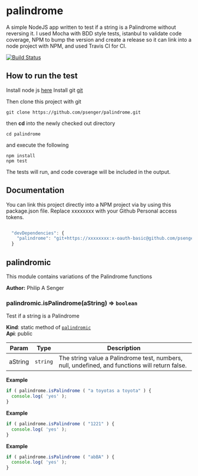 # palindrome

A simple NodeJS app written to test if a string is a Palindrome without reversing it. I used Mocha with BDD style tests, istanbul to validate code coverage, NPM to bump the version and create a release so it can link into a node project with NPM, and used Travis CI for CI. 

[![Build Status](https://travis-ci.org/psenger/palindrome.svg?branch=master)](https://travis-ci.org/psenger/palindrome)

## How to run the test

Install node js [here](https://nodejs.org/en/)
Install git [git](https://git-scm.com/book/en/v2/Getting-Started-Installing-Git)

Then clone this project with git

```
git clone https://github.com/psenger/palindrome.git
```

then **cd** into the newly checked out directory

```
cd palindrome
```

and execute the following

```
npm install 
npm test
```

The tests will run, and code coverage will be included in the output.

## Documentation

You can link this project directly into a NPM project via by using this package.json file. Replace xxxxxxxx with your Github Personal access tokens.

```js

  "devDependencies": {
    "palindrome": "git+https://xxxxxxxx:x-oauth-basic@github.com/psenger/palindrome.git",
  }

```

<a name="module_palindromic"></a>
## palindromic
This module contains variations of the Palindrome functions

**Author:** Philip A Senger  
<a name="module_palindromic.isPalindrome"></a>
### palindromic.isPalindrome(aString) ⇒ <code>boolean</code>
Test if a string is a Palindrome

**Kind**: static method of <code>[palindromic](#module_palindromic)</code>  
**Api**: public  

| Param | Type | Description |
| --- | --- | --- |
| aString | <code>string</code> | The string value a Palindrome test, numbers, null, undefined, and functions will return false. |

**Example**  
```js
if ( palindrome.isPalindrome ( "a toyotas a toyota" ) {
  console.log( 'yes' );
}
```
**Example**  
```js
if ( palindrome.isPalindrome ( "1221" ) {
  console.log( 'yes' );
}
```
**Example**  
```js
if ( palindrome.isPalindrome ( "abBA" ) {
  console.log( 'yes' );
}
```

